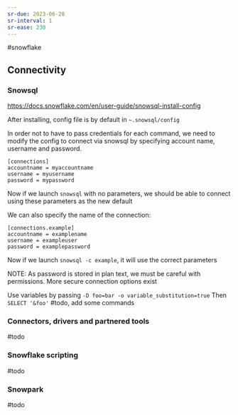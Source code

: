```yaml
---
sr-due: 2023-06-28
sr-interval: 1
sr-ease: 230
---
```


#snowflake

## Connectivity

### Snowsql

https://docs.snowflake.com/en/user-guide/snowsql-install-config

After installing, config file is by default in `~.snowsql/config`

In order not to have to pass credentials for each command, we need to modify the config to connect via snowsql by specifying account name, username and password.

```
[connections]
accountname = myaccountname
username = myusername
password = mypassword
```

Now if we launch `snowsql` with no parameters, we should be able to connect using these parameters as the new default

We can also specify the name of the connection:

```
[connections.example]
accountname = examplename
username = exampleuser
password = examplepassword
```

Now if we launch `snowsql -c example`, it will use the correct parameters

NOTE: As password is stored in plan text, we must be careful with permissions. More secure connection options exist



Use variables by passing `-D foo=bar -o variable_substitution=true`
Then `SELECT '&foo'`
#todo, add some commands

### Connectors, drivers and partnered tools

#todo

### Snowflake scripting

#todo

### Snowpark

#todo
